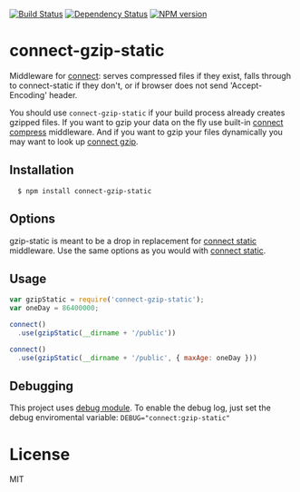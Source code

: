 [![Build Status](https://img.shields.io/travis/code42day/connect-gzip-static.svg)](http://travis-ci.org/code42day/connect-gzip-static)
[![Dependency Status](https://img.shields.io/gemnasium/code42day/connect-gzip-static.svg)](https://gemnasium.com/code42day/connect-gzip-static)
[![NPM version](https://img.shields.io/npm/v/connect-gzip-static.svg)](https://www.npmjs.org/package/connect-gzip-static)

# connect-gzip-static

Middleware for [connect][]: serves compressed files if they exist, falls through to connect-static
if they don't, or if browser does not send 'Accept-Encoding' header.

You should use `connect-gzip-static` if your build process already creates gzipped files. If you
want to gzip your data on the fly use built-in [connect compress][] middleware. And if you want to
gzip your files dynamically you may want to look up [connect gzip][].

## Installation

	  $ npm install connect-gzip-static

## Options

gzip-static is meant to be a drop in replacement for [connect static][] middleware. Use the same
options as you would with [connect static][].


## Usage

```javascript
var gzipStatic = require('connect-gzip-static');
var oneDay = 86400000;

connect()
  .use(gzipStatic(__dirname + '/public'))

connect()
  .use(gzipStatic(__dirname + '/public', { maxAge: oneDay }))
```

## Debugging

This project uses [debug module](https://github.com/visionmedia/debug). To enable the debug log, just set the debug enviromental variable: `DEBUG="connect:gzip-static"`

# License

MIT

[connect]: http://www.senchalabs.org/connect
[connect static]: http://www.senchalabs.org/connect/static.html
[connect compress]: http://www.senchalabs.org/connect/compress.html
[connect gzip]: https://github.com/tikonen/connect-gzip
